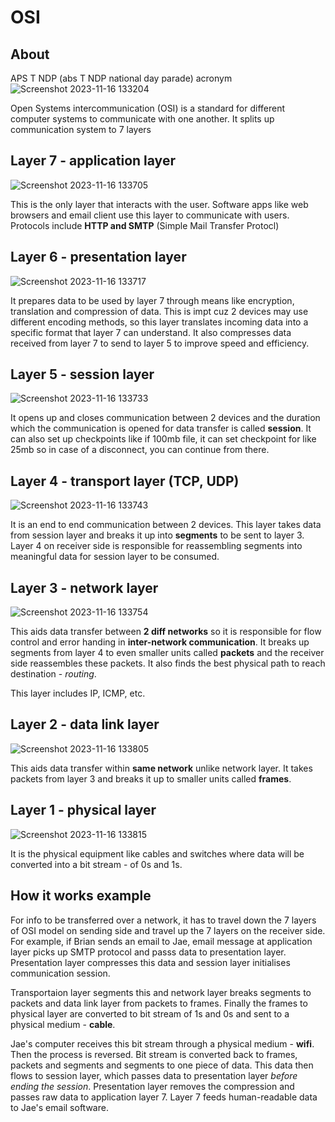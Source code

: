 # OSI
## About
APS T NDP (abs T NDP national day parade) acronym
![Screenshot 2023-11-16 133204](https://github.com/brian6484/CSKnowledge/assets/56388433/804681f2-936c-40e7-8fcf-e88798b53292)

Open Systems intercommunication (OSI) is a standard for different computer systems to communicate with one another. It splits up
communication system to 7 layers

## Layer 7 - application layer
![Screenshot 2023-11-16 133705](https://github.com/brian6484/CSKnowledge/assets/56388433/891a9333-caf2-4fe9-a8a5-c9bfff320021)

This is the only layer that interacts with the user. Software apps like web browsers and email client use this layer to communicate with users.
Protocols include **HTTP and SMTP** (Simple Mail Transfer Protocl)

## Layer 6 - presentation layer 
![Screenshot 2023-11-16 133717](https://github.com/brian6484/CSKnowledge/assets/56388433/4a96e679-8c8f-4952-837f-d6c5f98213f7)

It prepares data to be used by layer 7 through means like encryption, translation and compression of data. This is impt cuz
2 devices may use different encoding methods, so this layer translates incoming data into a specific format that layer 7 can understand.
It also compresses data received from layer 7 to send to layer 5 to improve speed and efficiency.

## Layer 5 - session layer
![Screenshot 2023-11-16 133733](https://github.com/brian6484/CSKnowledge/assets/56388433/35bbec9c-a73c-45a4-9c12-069cad056f28)

It opens up and closes communication between 2 devices and the duration which the communication is opened for data transfer is called **session**.
It can also set up checkpoints like if 100mb file, it can set checkpoint for like 25mb so in case of a disconnect, you can continue from there.

## Layer 4 - transport layer (TCP, UDP)
![Screenshot 2023-11-16 133743](https://github.com/brian6484/CSKnowledge/assets/56388433/e7247c2d-0a33-4031-baf9-c2cf32e9afcb)

It is an end to end communication between 2 devices. This layer takes data from session layer and breaks it up into **segments** to be 
sent to layer 3. Layer 4 on receiver side is responsible for reassembling segments into meaningful data for session layer to be consumed.

## Layer 3 - network layer
![Screenshot 2023-11-16 133754](https://github.com/brian6484/CSKnowledge/assets/56388433/8e474fec-bb9b-4bf3-9f2b-661b2762615f)

This aids data transfer between **2 diff networks** so it is responsible for flow control and error handing in **inter-network communication**.
It breaks up segments from layer 4 to even smaller units called **packets** and the receiver side reassembles these packets. It also finds the
best physical path to reach destination - *routing*.

This layer includes IP, ICMP, etc.

## Layer 2 - data link layer 
![Screenshot 2023-11-16 133805](https://github.com/brian6484/CSKnowledge/assets/56388433/18218c3d-af5c-4c7f-9984-03c7e4bf33ff)

This aids data transfer within **same network** unlike network layer.
It takes packets from layer 3 and breaks it up to smaller units called **frames**.


## Layer 1 - physical layer
![Screenshot 2023-11-16 133815](https://github.com/brian6484/CSKnowledge/assets/56388433/20042aae-5004-49ff-8e90-6ebd86c78841)

It is the physical equipment like cables and switches where data will be converted into a bit stream - of 0s and 1s.

## How it works example
For info to be transferred over a network, it has to travel down the 7 layers of OSI model on sending side and travel up the 7 layers on the receiver side.
For example, if Brian sends an email to Jae, email message at application layer picks up SMTP protocol and passs data to presentation layer. Presentation layer
compresses this data and session layer initialises communication session.

Transportaion layer segments this and network layer breaks segments to packets and data link layer from packets to frames. Finally the frames to physical layer
are converted to bit stream of 1s and 0s and sent to a physical medium - **cable**.

Jae's computer receives this bit stream through a physical medium - **wifi**. Then the process is reversed. Bit stream is converted back to frames, packets and
segments and segments to one piece of data. This data then flows to session layer, which passes data to presentation layer *before ending the session*. 
Presentation layer removes the compression and passes raw data to application layer 7. Layer 7 feeds human-readable data to Jae's email software.
